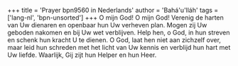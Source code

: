 +++
title = 'Prayer bpn9560 in Nederlands'
author = 'Bahá'u'lláh'
tags = ['lang-nl', 'bpn-unsorted']
+++
O mijn God! O mijn God! Verenig de harten van Uw dienaren en openbaar hun Uw verheven plan. Mogen zij Uw geboden nakomen en bij Uw wet verblijven. Help hen, o God, in hun streven en schenk hun kracht U te dienen. O God, laat hen niet aan zichzelf over, maar leid hun schreden met het licht van Uw kennis en verblijd hun hart met Uw liefde. Waarlijk, Gij zijt hun Helper en hun Heer.
